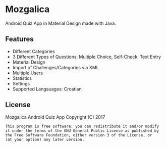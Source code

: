 # Mozgalica

Android Quiz App in Material Design made with Java.

## Features

- Different Categories
- 3 Different Types of Questions: Multiple Choice, Self-Check, Text Entry
- Material Design
- Import of Challenges/Categories via XML
- Multiple Users
- Statistics
- Settings
- Supported Langauages: Croatian

## License

Mozgalica Android Quiz App
    Copyright (C) 2017

    This program is free software: you can redistribute it and/or modify
    it under the terms of the GNU General Public License as published by
    the Free Software Foundation, either version 3 of the License, or
    (at your option) any later version.

